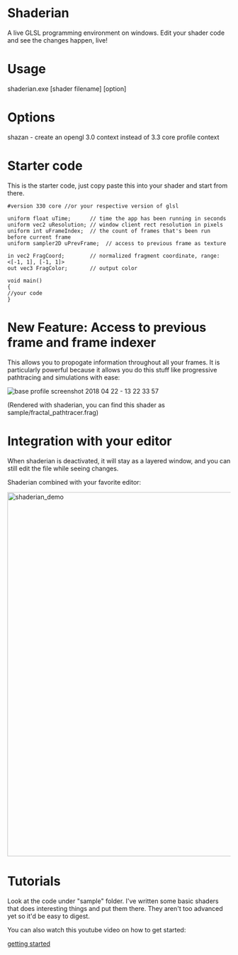 # Shaderian

A live GLSL programming environment on windows. Edit your shader code and see the changes happen, live!

# Usage

shaderian.exe [shader filename] [option]

# Options

shazan - create an opengl 3.0 context instead of 3.3 core profile context



# Starter code

This is the starter code, just copy paste this into your shader and start from there. 

```
#version 330 core //or your respective version of glsl

uniform float uTime;      // time the app has been running in seconds
uniform vec2 uResolution; // window client rect resolution in pixels
uniform int uFrameIndex;  // the count of frames that's been run before current frame
uniform sampler2D uPrevFrame;  // access to previous frame as texture

in vec2 FragCoord;        // normalized fragment coordinate, range: <[-1, 1], [-1, 1]>
out vec3 FragColor;       // output color

void main()
{
//your code
}
```

# New Feature: Access to previous frame and frame indexer

This allows you to propogate information throughout all your frames. It is particularly powerful because it allows you do this stuff
like progressive pathtracing and simulations with ease:

![base profile screenshot 2018 04 22 - 13 22 33 57](https://user-images.githubusercontent.com/16845654/39100342-4f3381fc-463d-11e8-9d3d-3843d40edb53.png)

(Rendered with shaderian, you can find this shader as sample/fractal_pathtracer.frag)

# Integration with your editor

When shaderian is deactivated, it will stay as a layered window, and you can still edit the file while seeing changes. 


Shaderian combined with your favorite editor:

<img width="820" alt="shaderian_demo" src="https://user-images.githubusercontent.com/16845654/33856681-bb18d78c-de7d-11e7-97af-792efa8b5d73.PNG">

# Tutorials

Look at the code under "sample" folder. I've written some basic shaders that does interesting things and put them there. They aren't too advanced yet so it'd be easy to digest.

You can also watch this youtube video on how to get started:

[getting started](https://www.youtube.com/watch?v=6BZuYtx3Uyw)
